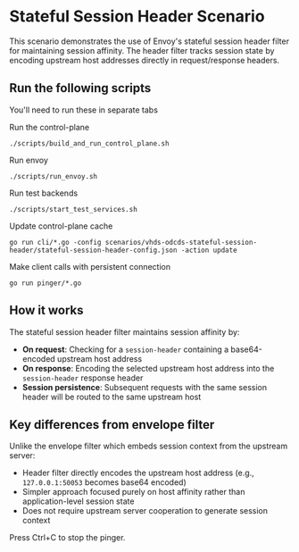 # Stateful Session Header Scenario

This scenario demonstrates the use of Envoy's stateful session header filter for maintaining session affinity. The header filter tracks session state by encoding upstream host addresses directly in request/response headers.

## Run the following scripts

You'll need to run these in separate tabs

Run the control-plane

```
./scripts/build_and_run_control_plane.sh
```

Run envoy

```
./scripts/run_envoy.sh
```

Run test backends

```
./scripts/start_test_services.sh
```

Update control-plane cache

```
go run cli/*.go -config scenarios/vhds-odcds-stateful-session-header/stateful-session-header-config.json -action update
```

Make client calls with persistent connection

```
go run pinger/*.go
```

## How it works

The stateful session header filter maintains session affinity by:
- **On request**: Checking for a `session-header` containing a base64-encoded upstream host address
- **On response**: Encoding the selected upstream host address into the `session-header` response header
- **Session persistence**: Subsequent requests with the same session header will be routed to the same upstream host

## Key differences from envelope filter

Unlike the envelope filter which embeds session context from the upstream server:
- Header filter directly encodes the upstream host address (e.g., `127.0.0.1:50053` becomes base64 encoded)
- Simpler approach focused purely on host affinity rather than application-level session state
- Does not require upstream server cooperation to generate session context

Press Ctrl+C to stop the pinger.